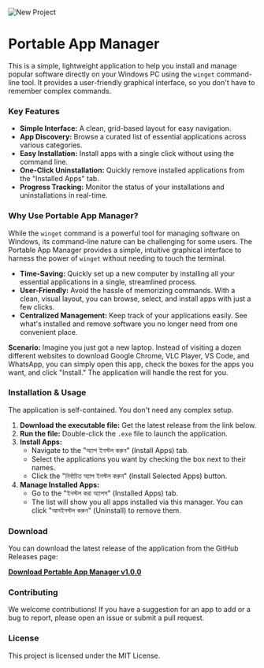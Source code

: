 ![New Project](https://github.com/user-attachments/assets/44490cb9-d2e8-4065-92b7-483ef161f317)


# Portable App Manager

This is a simple, lightweight application to help you install and manage popular software directly on your Windows PC using the `winget` command-line tool. It provides a user-friendly graphical interface, so you don't have to remember complex commands.

### Key Features
* **Simple Interface:** A clean, grid-based layout for easy navigation.
* **App Discovery:** Browse a curated list of essential applications across various categories.
* **Easy Installation:** Install apps with a single click without using the command line.
* **One-Click Uninstallation:** Quickly remove installed applications from the "Installed Apps" tab.
* **Progress Tracking:** Monitor the status of your installations and uninstallations in real-time.

### Why Use Portable App Manager?
While the `winget` command is a powerful tool for managing software on Windows, its command-line nature can be challenging for some users. The Portable App Manager provides a simple, intuitive graphical interface to harness the power of `winget` without needing to touch the terminal.

* **Time-Saving:** Quickly set up a new computer by installing all your essential applications in a single, streamlined process.
* **User-Friendly:** Avoid the hassle of memorizing commands. With a clean, visual layout, you can browse, select, and install apps with just a few clicks.
* **Centralized Management:** Keep track of your applications easily. See what's installed and remove software you no longer need from one convenient place.

**Scenario:**
Imagine you just got a new laptop. Instead of visiting a dozen different websites to download Google Chrome, VLC Player, VS Code, and WhatsApp, you can simply open this app, check the boxes for the apps you want, and click "Install." The application will handle the rest for you.

### Installation & Usage
The application is self-contained. You don't need any complex setup.

1.  **Download the executable file:** Get the latest release from the link below.
2.  **Run the file:** Double-click the `.exe` file to launch the application.
3.  **Install Apps:**
    * Navigate to the "অ্যাপ ইনস্টল করুন" (Install Apps) tab.
    * Select the applications you want by checking the box next to their names.
    * Click the "নির্বাচিত অ্যাপ ইনস্টল করুন" (Install Selected Apps) button.
4.  **Manage Installed Apps:**
    * Go to the "ইনস্টল করা অ্যাপস" (Installed Apps) tab.
    * The list will show you all apps installed via this manager. You can click "আনইনস্টল করুন" (Uninstall) to remove them.

### Download
You can download the latest release of the application from the GitHub Releases page:

**[Download Portable App Manager v1.0.0](https://github.com/sayedatiqurrahman/winPortableAppManager/releases/tag/v1.0.0)**

### Contributing
We welcome contributions! If you have a suggestion for an app to add or a bug to report, please open an issue or submit a pull request.

### License
This project is licensed under the MIT License.
